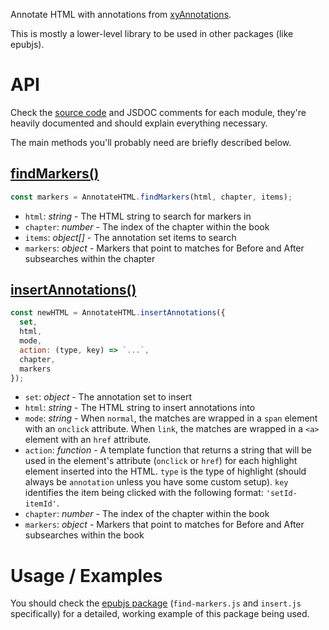 Annotate HTML with annotations from [xyAnnotations](annotations.xyfir.com).

This is mostly a lower-level library to be used in other packages (like epubjs).

# API

Check the [source code](https://github.com/Xyfir/annotate/tree/master/html/src) and JSDOC comments for each module, they're heavily documented and should explain everything necessary.

The main methods you'll probably need are briefly described below.

## [findMarkers()](https://github.com/Xyfir/annotate/tree/master/html/src/find-markers.js)

```js
const markers = AnnotateHTML.findMarkers(html, chapter, items);
```

* `html`: _string_ - The HTML string to search for markers in
* `chapter`: _number_ - The index of the chapter within the book
* `items`: _object[]_ - The annotation set items to search
* `markers`: _object_ - Markers that point to matches for Before and After subsearches within the chapter

## [insertAnnotations()](https://github.com/Xyfir/annotate/tree/master/html/src/insert.js)

```js
const newHTML = AnnotateHTML.insertAnnotations({
  set,
  html,
  mode,
  action: (type, key) => `...`,
  chapter,
  markers
});
```

* `set`: _object_ - The annotation set to insert
* `html`: _string_ - The HTML string to insert annotations into
* `mode`: _string_ - When `normal`, the matches are wrapped in a `span` element with an `onclick` attribute. When `link`, the matches are wrapped in a `<a>` element with an `href` attribute.
* `action`: _function_ - A template function that returns a string that will be used in the element's attribute (`onclick` or `href`) for each highlight element inserted into the HTML. `type` is the type of highlight (should always be `annotation` unless you have some custom setup). `key` identifies the item being clicked with the following format: `'setId-itemId'`.
* `chapter`: _number_ - The index of the chapter within the book
* `markers`: _object_ - Markers that point to matches for Before and After subsearches within the book

##

# Usage / Examples

You should check the [epubjs package](https://github.com/Xyfir/annotate/blob/master/epubjs/src) (`find-markers.js` and `insert.js` specifically) for a detailed, working example of this package being used.
